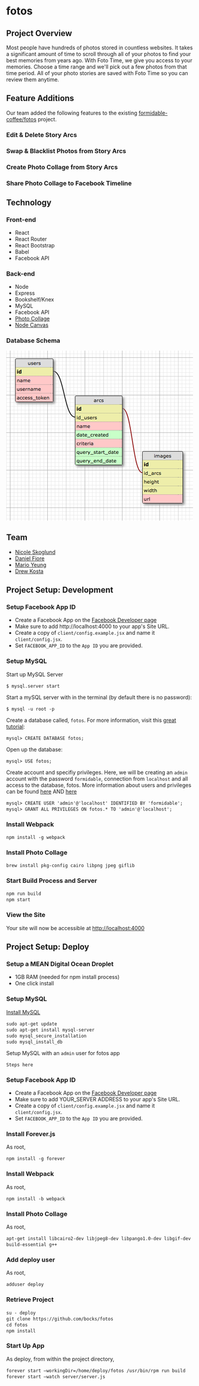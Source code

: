 # fotos

## Project Overview

Most people have hundreds of photos stored in countless websites. It takes a significant amount of time to scroll through all of your photos to find your best memories from years ago. With Foto Time, we give you access to your memories. Choose a time range and we'll pick out a few photos from that time period. All of your photo stories are saved with Foto Time so you can review them anytime.

## Feature Additions

Our team added the following features to the existing [formidable-coffee/fotos](https://github.com/formidable-coffee/fotos) project.

### Edit & Delete Story Arcs

### Swap & Blacklist Photos from Story Arcs

### Create Photo Collage from Story Arcs

### Share Photo Collage to Facebook Timeline

## Technology

### Front-end

* React
* React Router
* React Bootstrap
* Babel
* Facebook API

### Back-end

* Node
* Express
* Bookshelf/Knex
* MySQL
* Facebook API
* [Photo Collage](https://www.npmjs.com/package/photo-collage)
* [Node Canvas](https://github.com/Automattic/node-canvas)

### Database Schema

![DBschema](https://raw.githubusercontent.com/formidable-coffee/fotos/master/server/db/Screen%20Shot%202016-05-30%20at%2015.16.35.png)

## Team

* [Nicole Skoglund](https://github.com/NCSkoglund)
* [Daniel Fiore](https://github.com/taptapdan)
* [Mario Yeung](https://github.com/marioyeung)
* [Drew Kosta](https://github.com/drewkosta)

## Project Setup: Development

### Setup Facebook App ID

* Create a Facebook App on the [Facebook Developer page](https://developers.facebook.com)
* Make sure to add http://localhost:4000 to your app's Site URL.
* Create a copy of `client/config.example.jsx` and name it `client/config.jsx`.
* Set `FACEBOOK_APP_ID` to the `App ID` you are provided.

### Setup MySQL

Start up MySQL Server

	$ mysql.server start

Start a mySQL server with in the terminal (by default there is no password):

	$ mysql -u root -p

Create a database called, `fotos`. For more information, visit this [great tutorial](https://www.digitalocean.com/community/tutorials/a-basic-mysql-tutorial):

	mysql> CREATE DATABASE fotos;

Open up the database:

	mysql> USE fotos;

Create account and specifiy privileges. Here, we will be creating an `admin` account with the password `formidable`, connection from `localhost` and all access to the database, fotos. More information about users and privileges can be found [here](http://dev.mysql.com/doc/refman/5.7/en/adding-users.html "mysql Docs") AND [here](https://www.digitalocean.com/community/tutorials/how-to-create-a-new-user-and-grant-permissions-in-mysql "Digital Ocean's How-to")

	mysql> CREATE USER 'admin'@'localhost' IDENTIFIED BY 'formidable';
	mysql> GRANT ALL PRIVILEGES ON fotos.* TO 'admin'@'localhost';

### Install Webpack

	npm install -g webpack

### Install Photo Collage

	brew install pkg-config cairo libpng jpeg giflib

### Start Build Process and Server

	npm run build
	npm start

### View the Site

Your site will now be accessible at [http://localhost:4000](http://localhost:4000)

## Project Setup: Deploy

### Setup a MEAN Digital Ocean Droplet

* 1GB RAM (needed for npm install process)
* One click install

### Setup MySQL

[Install MySQL](https://www.digitalocean.com/community/tutorials/how-to-install-mysql-on-ubuntu-14-04)

	sudo apt-get update
	sudo apt-get install mysql-server
	sudo mysql_secure_installation
	sudo mysql_install_db
	
Setup MySQL with an `admin` user for fotos app

	Steps here	

### Setup Facebook App ID

* Create a Facebook App on the [Facebook Developer page](https://developers.facebook.com)
* Make sure to add YOUR_SERVER ADDRESS to your app's Site URL.
* Create a copy of `client/config.example.jsx` and name it `client/config.jsx`.
* Set `FACEBOOK_APP_ID` to the `App ID` you are provided.

### Install Forever.js

As root,

	npm install -g forever

### Install Webpack

As root,

	npm install -b webpack

### Install Photo Collage

As root,

	apt-get install libcairo2-dev libjpeg8-dev libpango1.0-dev libgif-dev build-essential g++

### Add deploy user

As root,

	adduser deploy

### Retrieve Project

	su - deploy
	git clone https://github.com/bocks/fotos
	cd fotos
	npm install
	
### Start Up App

As deploy, from within the project directory,

	forever start —workingDir=/home/deploy/fotos /usr/bin/rpm run build
	forever start —watch server/server.js